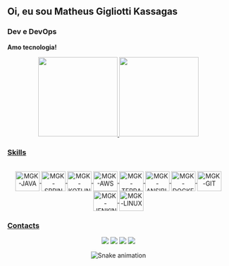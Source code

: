 ## Oi, eu sou Matheus Gigliotti Kassagas 

### Dev e DevOps
**Amo tecnologia!**

<div align="center">
  <a href="https://github.com/matheuskassagas">
  <img height="180em" src="https://github-readme-stats.vercel.app/api?username=matheuskassagas&show_icons=true&theme=dark&include_all_commits=true">
  <img height="180em" src="https://github-readme-stats.vercel.app/api/top-langs/?username=matheuskassagas&layout=compact&langs_count=10&theme=dark">
</div>
  
### Skills

<div style="display: inline_block" align="center"><br>
  <img align="center" alt="MGK-JAVA" height="45" width="55" src="https://cdn.jsdelivr.net/gh/devicons/devicon/icons/java/java-original.svg">
  <img align="center" alt="MGK-SPRING" height="45" width="55" src="https://cdn.jsdelivr.net/gh/devicons/devicon/icons/spring/spring-original.svg">
  <img align="center" alt="MGK-KOTLIN" height="45" width="55" src="https://cdn.jsdelivr.net/gh/devicons/devicon/icons/kotlin/kotlin-original.svg">
  <img align="center" alt="MGK-AWS" height="45" width="55" src="https://cdn.jsdelivr.net/gh/devicons/devicon/icons/amazonwebservices/amazonwebservices-original.svg">
  <img align="center" alt="MGK-TERRAFORM" height="45" width="55" src="https://cdn.jsdelivr.net/gh/devicons/devicon/icons/terraform/terraform-original.svg">
  <img align="center" alt="MGK-ANSIBLE" height="45" width="55" src="https://cdn.jsdelivr.net/gh/devicons/devicon/icons/ansible/ansible-original.svg">
  <img align="center" alt="MGK-DOCKER" height="45" width="55" src="https://cdn.jsdelivr.net/gh/devicons/devicon/icons/docker/docker-original-wordmark.svg">
  <img align="center" alt="MGK-GIT" height="45" width="55" src="https://cdn.jsdelivr.net/gh/devicons/devicon/icons/git/git-original.svg">
  <img align="center" alt="MGK-JENKINS" height="45" width="55" src="https://cdn.jsdelivr.net/gh/devicons/devicon/icons/jenkins/jenkins-original.svg">
  <img align="center" alt="MGK-LINUX" height="45" width="55" src="https://cdn.jsdelivr.net/gh/devicons/devicon/icons/linux/linux-original.svg">
 
</div>


### Contacts
<div align="center"> 
  <a href="https://wa.me/5534991200027" target="_blank"><img src="https://img.shields.io/badge/WhatsApp-25D366?style=for-the-badge&logo=whatsapp&logoColor=white" target="_blank"></a>
  <a href="https://instagram.com/matheuskassagas" target="_blank"><img src="https://img.shields.io/badge/-Instagram-%23E4405F?style=for-the-badge&logo=instagram&logoColor=white" target="_blank"></a>
  <a href="https://www.linkedin.com/in/matheus-gigliotti-kassagas/" target="_blank"><img src="https://img.shields.io/badge/-LinkedIn-%230077B5?style=for-the-badge&logo=linkedin&logoColor=white" target="_blank"></a> 
   <a href = "mailto:gigliotti_@hotmail.com"><img src="https://img.shields.io/badge/Microsoft_Outlook-0078D4?style=for-the-badge&logo=microsoft-outlook&logoColor=white" target="_blank"></a>
  
 
  ![Snake animation](https://github.com/matheuskassagas/matheuskassagas/blob/output/github-contribution-grid-snake.svg)
 
</div>
